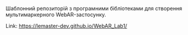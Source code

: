 Шаблонний репозиторій з програмними бібліотеками для створення мультимаркерного WebAR-застосунку.

Link: https://lemaster-dev.github.io/WebAR_Lab1/ 
